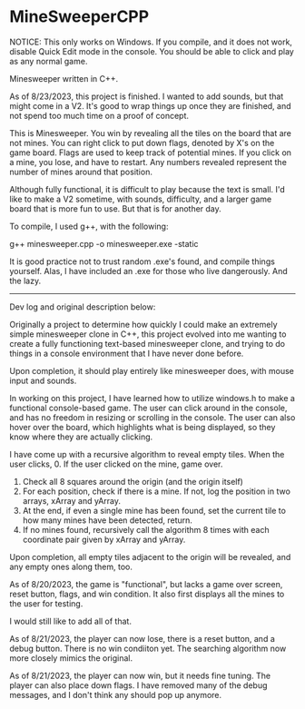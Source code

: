 # MineSweeperCPP

NOTICE: This only works on Windows. If you compile, and it does not work, disable Quick Edit mode in the console.
You should be able to click and play as any normal game.

Minesweeper written in C++.

As of 8/23/2023, this project is finished. I wanted to add sounds, but that might come in a V2. It's good to wrap things up
once they are finished, and not spend too much time on a proof of concept.

This is Minesweeper. You win by revealing all the tiles on the board that are not mines. You can right click to put down flags,
denoted by X's on the game board. Flags are used to keep track of potential mines. If you click on a mine, you lose, and have to
restart. Any numbers revealed represent the number of mines around that position.

Although fully functional, it is difficult to play because the text is small. I'd like to make a V2 sometime, with sounds,
difficulty, and a larger game board that is more fun to use. But that is for another day.

To compile, I used g++, with the following: 

g++ minesweeper.cpp -o minesweeper.exe -static

It is good practice not to trust random .exe's found, and compile things yourself. 
Alas, I have included an .exe for those who live dangerously. And the lazy.

--------------------------------------------------------------------------------------------------------------

Dev log and original description below:

Originally a project to determine how quickly I could make an extremely simple minesweeper clone in C++,
this project evolved into me wanting to create a fully functioning text-based minesweeper clone, and 
trying to do things in a console environment that I have never done before.

Upon completion, it should play entirely like minesweeper does, with mouse input and sounds. 

In working on this project, I have learned how to utilize windows.h to make a functional console-based
game. The user can click around in the console, and has no freedom in resizing or scrolling in the console.
The user can also hover over the board, which highlights what is being displayed, so they know where they are
actually clicking.

I have come up with a recursive algorithm to reveal empty tiles. When the user clicks, 
0. If the user clicked on the mine, game over.
1. Check all 8 squares around the origin (and the origin itself)
2. For each position, check if there is a mine. If not, log the position in two arrays, xArray and yArray.
3. At the end, if even a single mine has been found, set the current tile to how many mines have been detected, return.
4. If no mines found, recursively call the algorithm 8 times with each coordinate pair given by xArray and yArray.

Upon completion, all empty tiles adjacent to the origin will be revealed, and any empty ones along them, too.

As of 8/20/2023, the game is "functional", but lacks a game over screen, reset button, flags, and win condition.
It also first displays all the mines to the user for testing. 

I would still like to add all of that. 

As of 8/21/2023, the player can now lose, there is a reset button, and a debug button. There is no win condiiton yet.
The searching algorithm now more closely mimics the original.

As of 8/21/2023, the player can now win, but it needs fine tuning. The player can also place down flags. I have removed
many of the debug messages, and I don't think any should pop up anymore.
